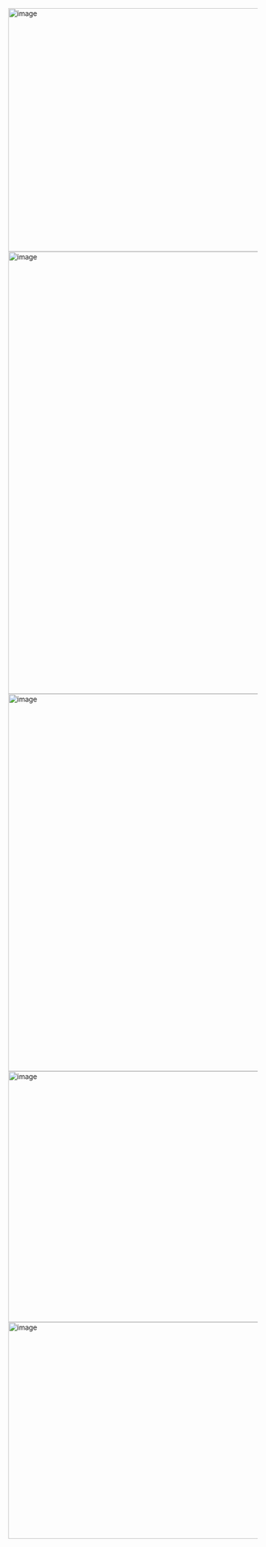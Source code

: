 <img width="1169" height="491" alt="image" src="https://github.com/user-attachments/assets/85bc8c3f-cdec-4140-abcc-14e7764c21bc" />
<img width="1099" height="892" alt="image" src="https://github.com/user-attachments/assets/f75f8ae8-265e-46ca-a67b-d122536eb4eb" />
<img width="1115" height="761" alt="image" src="https://github.com/user-attachments/assets/bd3b3cb4-ba72-4151-8c10-e6732f2ff549" />
<img width="1239" height="506" alt="image" src="https://github.com/user-attachments/assets/8cfea08f-2280-45fa-9c37-6027887b016a" />
<img width="1194" height="437" alt="image" src="https://github.com/user-attachments/assets/8f35d41e-acc6-4947-9023-2e5873b3c1e4" />
